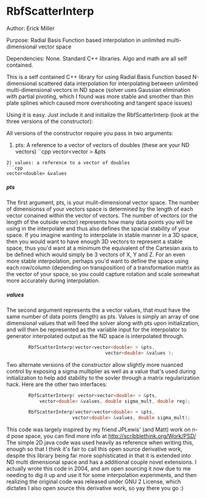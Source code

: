 # RbfScatterInterp

Author: Erick Miller

Purpose: Radial Basis Function based interpolation in unlimited multi-dimensional vector space 

Dependencies:  None. Standard C++ libraries. Algo and math are all self contained.

This is a self contained C++ library for using Radial Basis Function based N-dimensional scattered data interpolation for interpolating between unlimited multi-dimensional vectors in ND space (solver uses Gaussian elimination with partial pivoting, which I found was more stable and smother than thin plate splines which caused more overshooting and tangent space issues)

Using it is easy.  Just include it and initialize the RbfScatterInterp (look at the three versions of the constructor):

All versions of the constructor require you pass in two arguments: 
1) pts: A reference to a vector of vectors of doubles (these are your ND vectors)
``cpp
vector<vector<double> > &pts
```
2) values: a reference to a vector of doubles
```cpp
vector<double> &values
```

##### pts 
The first argument, pts, is your mulit-dimensional vector space.  The number of dimensionss of your vectors space is determined by the length of each vector conained within the vector of vectors.   The number of vectors (or the length of the outside vector) represents how many data points you will be using in the interpolate and thus also defines the spacial stability of your space.  If you imagine wanting to interpolate in stable manner in a 3D space, then you would want to have enough 3D vectors to represent a stable space, thus you'd want at a minimum the equivalent of the Cartesian axis to be defined which would simply be 3 vectors of X, Y and Z.  For an even more stable interpolation, perhaps you'd want to define the space using each row/column (depending on transposition) of a transformation matrix as the vector of your space, so you could capture rotation and scale somewhat more accurately during interpolation.

##### values
The second argument represents the a vector values, that must have the same number of data points (length) as pts.  Values is simply an array of one dimensional values that will feed the solver along with pts upon initialization, and will then be represented as the variable input for the interpolator to generator interpolated output as the ND space is interpolated through. 

```cpp                        
        RbfScatterInterp(vector<vector<double> > &pts,  
                                    vector<double> &values );
```

Two alternate versions of the constructor allow slightly more nuanced control by exposing a sigma multiplier as well as a value that's used during initialization to help add stability to the sovler through a matrix regularization hack.  Here are the other two interfaces: 

```cpp
        RbfScatterInterp( vector<vector<double> > &pts,  
            vector<double> &values, double sigma_mult, double reg);
```


```cpp
        RbfScatterInterp(vector<vector<double> > &pts, 
                        vector<double> &values, double sigma_mult);
```


This code was largely inspired by my friend JPLewis' (and Matt) work on n-d pose space, you can find more info at http://scribblethink.org/Work/PSD/
The simple 2D java code was used heavily as reference when writing this, enough so that I think it's fair to call this open source derivative work, despite this library being far more sophisticated in that it is extended into ND multi dimensional space and has a additional couple novel extensions.  I actually wrote this code in 2004, and am open sourcing it now due to me needing to dig it up and use it for some interpolation experiments, and then realizing the original code was released under GNU 2 License, which dictates I also open source this derivative work, so yay there you go :) 
